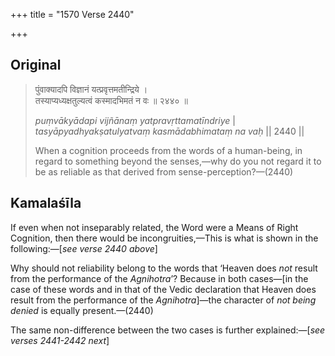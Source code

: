 +++
title = "1570 Verse 2440"

+++
## Original 
>
> पुंवाक्यादपि विज्ञानं यत्प्रवृत्तमतीन्द्रिये ।  
> तस्याप्यध्यक्षतुल्यत्वं कस्मादभिमतं न वः ॥ २४४० ॥ 
>
> *puṃvākyādapi vijñānaṃ yatpravṛttamatīndriye* \|  
> *tasyāpyadhyakṣatulyatvaṃ kasmādabhimataṃ na vaḥ* \|\| 2440 \|\| 
>
> When a cognition proceeds from the words of a human-being, in regard to something beyond the senses,—why do you not regard it to be as reliable as that derived from sense-perception?—(2440)



## Kamalaśīla

If even when not inseparably related, the Word were a Means of Right Cognition, then there would be incongruities,—This is what is shown in the following:—[*see verse 2440 above*]

Why should not reliability belong to the words that ‘Heaven does *not* result from the performance of the *Agnihotra*’? Because in both cases—[in the case of these words and in that of the Vedic declaration that Heaven does result from the performance of the *Agnihotra*]—the character of *not being denied* is equally present.—(2440)

The same non-difference between the two cases is further explained:—[*see verses 2441-2442 next*]


